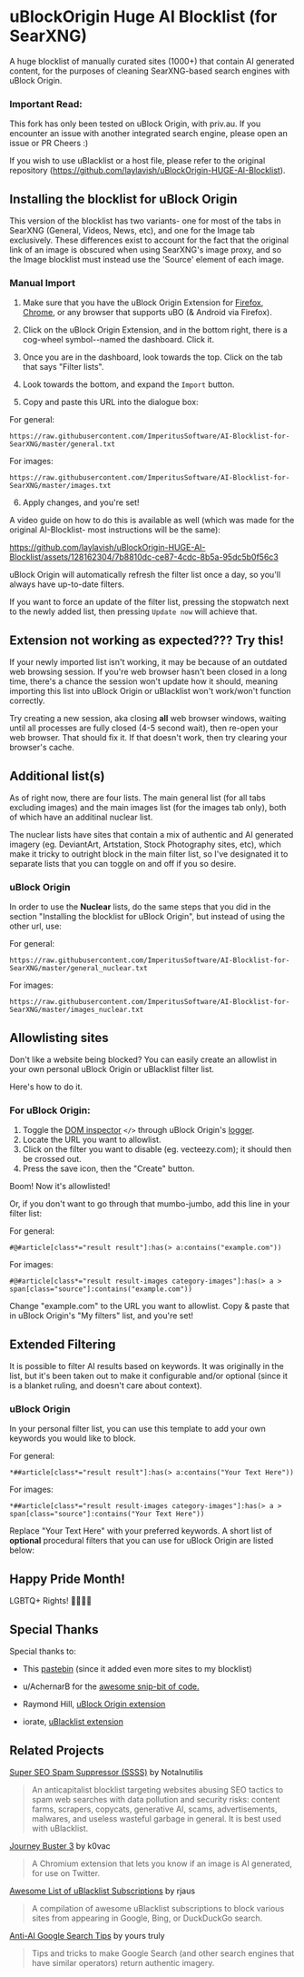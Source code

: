 # uBlockOrigin Huge AI Blocklist (for SearXNG)
A huge blocklist of manually curated sites (1000+) that contain AI generated content, for the purposes of cleaning SearXNG-based search engines with uBlock Origin.

### Important Read:
This fork has only been tested on uBlock Origin, with priv.au.
If you encounter an issue with another integrated search engine, please open an issue or PR
Cheers :)

If you wish to use uBlacklist or a host file, please refer to the original repository (https://github.com/laylavish/uBlockOrigin-HUGE-AI-Blocklist).

## Installing the blocklist for uBlock Origin
This version of the blocklist has two variants- one for most of the tabs in SearXNG (General, Videos, News, etc), and one for the Image tab exclusively.
These differences exist to account for the fact that the original link of an image is obscured when using SearXNG's image proxy, and so the Image blocklist must instead use the 'Source' element of each image.

### Manual Import

1. Make sure that you have the uBlock Origin Extension for [Firefox](https://addons.mozilla.org/en-US/firefox/addon/ublock-origin/), [Chrome](https://chromewebstore.google.com/detail/ublock-origin/cjpalhdlnbpafiamejdnhcphjbkeiagm), or any browser that supports uBO (& Android via Firefox).

2. Click on the uBlock Origin Extension, and in the bottom right, there is a cog-wheel symbol--named the dashboard. Click it.

3. Once you are in the dashboard, look towards the top. Click on the tab that says "Filter lists".

4. Look towards the bottom, and expand the ```Import``` button.

5. Copy and paste this URL into the dialogue box: 

For general:
```
https://raw.githubusercontent.com/ImperitusSoftware/AI-Blocklist-for-SearXNG/master/general.txt
```
For images:
```
https://raw.githubusercontent.com/ImperitusSoftware/AI-Blocklist-for-SearXNG/master/images.txt
```

6. Apply changes, and you're set!

A video guide on how to do this is available as well (which was made for the original AI-Blocklist- most instructions will be the same):

https://github.com/laylavish/uBlockOrigin-HUGE-AI-Blocklist/assets/128162304/7b8810dc-ce87-4cdc-8b5a-95dc5b0f56c3


uBlock Origin will automatically refresh the filter list once a day, so you'll always have up-to-date filters. 

If you want to force an update of the filter list, pressing the stopwatch next to the newly added list, then pressing ```Update now``` will achieve that.

## Extension not working as expected??? Try this!
If your newly imported list isn't working, it may be because of an outdated web browsing session. If you're web browser hasn't been closed in a long time, there's a chance the session won't update how it should, meaning importing this list into uBlock Origin or uBlacklist won't work/won't function correctly. 

Try creating a new session, aka closing **all** web browser windows, waiting until all processes are fully closed (4-5 second wait), then re-open your web browser. That should fix it. If that doesn't work, then try clearing your browser's cache.

## Additional list(s)

As of right now, there are four lists. The main general list (for all tabs excluding images) and the main images list (for the images tab only), both of which have an additinal nuclear list.

The nuclear lists have sites that contain a mix of authentic and AI generated imagery (eg. DeviantArt, Artstation, Stock Photography sites, etc), which make it tricky to outright block in the main filter list, so I've designated it to separate lists that you can toggle on and off if you so desire.

### uBlock Origin
In order to use the **Nuclear** lists, do the same steps that you did in the section "Installing the blocklist for uBlock Origin", but instead of using the other url, use:

For general:
```
https://raw.githubusercontent.com/ImperitusSoftware/AI-Blocklist-for-SearXNG/master/general_nuclear.txt
```
For images:
```
https://raw.githubusercontent.com/ImperitusSoftware/AI-Blocklist-for-SearXNG/master/images_nuclear.txt
```

## Allowlisting sites
Don't like a website being blocked? You can easily create an allowlist in your own personal uBlock Origin or uBlacklist filter list. 

Here's how to do it. 

### For uBlock Origin:
1. Toggle the [DOM inspector](https://github.com/gorhill/uBlock/wiki/DOM-inspector) `</>` through uBlock Origin's [logger](https://github.com/gorhill/uBlock/wiki/The-logger).
2. Locate the URL you want to allowlist.
3. Click on the filter you want to disable (eg. vecteezy.com); it should then be crossed out.
4. Press the save icon, then the "Create" button.

Boom! Now it's allowlisted!

Or, if you don't want to go through that mumbo-jumbo, add this line in your filter list: 

For general:
```
#@#article[class*="result result"]:has(> a:contains("example.com"))
```
For images:
```
#@#article[class*="result result-images category-images"]:has(> a > span[class="source"]:contains("example.com"))
```

Change "example.com" to the URL you want to allowlist. Copy & paste that in uBlock Origin's "My filters" list, and you're set!

## Extended Filtering

It is possible to filter AI results based on keywords. It was originally in the list, but it's been taken out to make it configurable and/or optional (since it is a blanket ruling, and doesn't care about context).

### uBlock Origin
In your personal filter list, you can use this template to add your own keywords you would like to block.

For general:
```
*##article[class*="result result"]:has(> a:contains("Your Text Here"))
```
For images:
```
*##article[class*="result result-images category-images"]:has(> a > span[class="source"]:contains("Your Text Here"))
```

Replace "Your Text Here" with your preferred keywords. A short list of **optional** procedural filters that you can use for uBlock Origin are listed below:



## Happy Pride Month!
LGBTQ+ Rights! 🏳️‍🌈🏳️‍⚧️

## Special Thanks

Special thanks to: 

+ This [pastebin](https://pastebin.com/B8kP4imQ) (since it added even more sites to my blocklist)

+ u/AchernarB for the [awesome snip-bit of code.](https://www.reddit.com/r/uBlockOrigin/comments/13uyex5/how_to_block_results_from_a_specific_site_in_the/)

+ Raymond Hill, [uBlock Origin extension](https://github.com/gorhill/uBlock)

+ iorate, [uBlacklist extension](https://github.com/iorate/ublacklist)

## Related Projects

[Super SEO Spam Suppressor (SSSS)](https://github.com/NotaInutilis/Super-SEO-Spam-Suppressor) by NotaInutilis

> An anticapitalist blocklist targeting websites abusing SEO tactics to spam web searches with data pollution and security risks: content farms, scrapers, copycats, generative AI, scams, advertisements, malwares, and useless wasteful garbage in general. It is best used with uBlacklist. 

[Journey Buster 3](https://journeybuster.com/) by k0vac

> A Chromium extension that lets you know if an image is AI generated, for use on Twitter.

[Awesome List of uBlacklist Subscriptions](https://github.com/rjaus/awesome-ublacklist) by rjaus

> A compilation of awesome uBlacklist subscriptions to block various sites from appearing in Google, Bing, or DuckDuckGo search.

[Anti-AI Google Search Tips](https://github.com/laylavish/TipsTricksGoogleSearch) by yours truly

> Tips and tricks to make Google Search (and other search engines that have similar operators) return authentic imagery.

